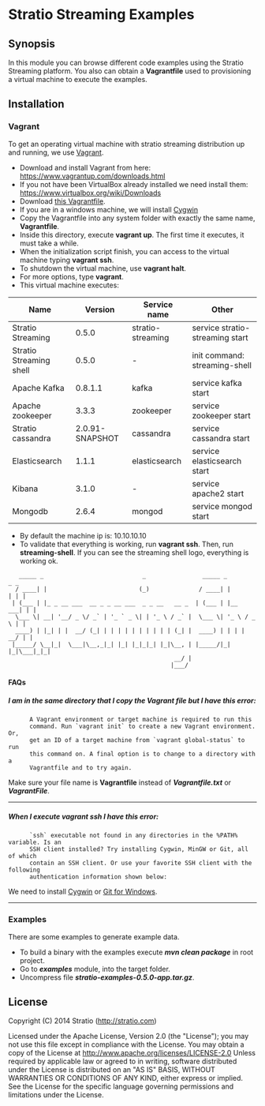 # Stratio Streaming Examples

## Synopsis

In this module you can browse different code examples using the Stratio Streaming platform. You also can obtain a **Vagrantfile** used to provisioning a virtual machine to execute the examples.

## Installation

### Vagrant
To get an operating virtual machine with stratio streaming distribution up and running, we use [Vagrant](https://www.vagrantup.com/).

* Download and install Vagrant from here: https://www.vagrantup.com/downloads.html
* If you not have been VirtualBox already installed we need install them: https://www.virtualbox.org/wiki/Downloads
* Download [this Vagrantfile](https://raw.githubusercontent.com/Stratio/stratio-streaming/develop/examples/Vagrantfile).
* If you are in a windows machine, we will install [Cygwin](https://cygwin.com/install.html)
* Copy the Vagrantfile into any system folder with exactly the same name, **Vagrantfile**.
* Inside this directory, execute **vagrant up**. The first time it executes, it must take a while.
* When the initialization script finish, you can access to the virtual machine typing **vagrant ssh**.
* To shutdown the virtual machine, use **vagrant halt**.
* For more options, type **vagrant**.
* This virtual machine executes:

Name | Version | Service name | Other
------------ | ------------- | ------------- | -------------
Stratio Streaming | 0.5.0 | stratio-streaming | service stratio-streaming start
Stratio Streaming shell | 0.5.0 | - | init command: streaming-shell
Apache Kafka | 0.8.1.1 | kafka | service kafka start
Apache zookeeper | 3.3.3 | zookeeper | service zookeeper start
Stratio cassandra | 2.0.91-SNAPSHOT | cassandra | service cassandra start
Elasticsearch | 1.1.1 | elasticsearch | service elasticsearch start
Kibana | 3.1.0 | - | service apache2 start
Mongodb | 2.6.4 | mongod | service mongod start

* By default the machine ip is: 10.10.10.10
* To validate that everything is working, run **vagrant ssh**. Then, run **streaming-shell**. If you can see the streaming shell logo, everything is working ok.
```
   _____ _                            _                _____ _          _ _ 
  / ____| |                          (_)              / ____| |        | | |
 | (___ | |_ _ __ ___  __ _ _ __ ___  _ _ __   __ _  | (___ | |__   ___| | |
  \___ \| __| '__/ _ \/ _` | '_ ` _ \| | '_ \ / _` |  \___ \| '_ \ / _ \ | |
  ____) | |_| | |  __/ (_| | | | | | | | | | | (_| |  ____) | | | |  __/ | |
 |_____/ \__|_|  \___|\__,_|_| |_| |_|_|_| |_|\__, | |_____/|_| |_|\___|_|_|
                                               __/ |                        
                                              |___/                         
```

#### FAQs
##### **I am in the same directory that I copy the Vagrant file but I have this error:**
```Batchfile
      A Vagrant environment or target machine is required to run this
      command. Run `vagrant init` to create a new Vagrant environment. Or,
      get an ID of a target machine from `vagrant global-status` to run
      this command on. A final option is to change to a directory with a
      Vagrantfile and to try again.
```
Make sure your file name is **Vagrantfile** instead of _**Vagrantfile.txt**_ or _**VagrantFile**_.
______________________________________________________
##### **When I execute vagrant ssh I have this error:**
```Batchfile
      `ssh` executable not found in any directories in the %PATH% variable. Is an
      SSH client installed? Try installing Cygwin, MinGW or Git, all of which
      contain an SSH client. Or use your favorite SSH client with the following
      authentication information shown below:
```
We need to install [Cygwin](https://cygwin.com/install.html) or [Git for Windows](http://git-scm.com/download/win). 
______________________________________________________

### Examples
There are some examples to generate example data.
* To build a binary with the examples execute **_mvn clean package_** in root project.
* Go to **_examples_** module, into the target folder.
* Uncompress file **_stratio-examples-0.5.0-app.tar.gz_**.

## License

Copyright (C) 2014 Stratio (http://stratio.com)

Licensed under the Apache License, Version 2.0 (the "License");
you may not use this file except in compliance with the License.
You may obtain a copy of the License at
        http://www.apache.org/licenses/LICENSE-2.0
Unless required by applicable law or agreed to in writing, software
distributed under the License is distributed on an "AS IS" BASIS,
WITHOUT WARRANTIES OR CONDITIONS OF ANY KIND, either express or implied.
See the License for the specific language governing permissions and
limitations under the License.
